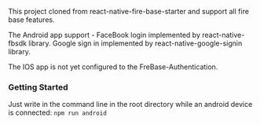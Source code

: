 This project cloned from react-native-fire-base-starter and support all fire base features.

The Android app support -
FaceBook login implemented by react-native-fbsdk library.
Google sign in implemented by react-native-google-signin library.


The IOS app is not yet configured to the FreBase-Authentication. 

### Getting Started
Just write in the command line in the root directory while an android device is connected:
`npm run android` 
